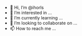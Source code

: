 - 👋 Hi, I’m @ihorls
- 👀 I’m interested in ...
- 🌱 I’m currently learning ...
- 💞️ I’m looking to collaborate on ...
- 📫 How to reach me ...

<!---
ihorls/ihorls is a ✨ special ✨ repository because its `README.md` (this file) appears on your GitHub profile.
You can click the Preview link to take a look at your changes.
--->

